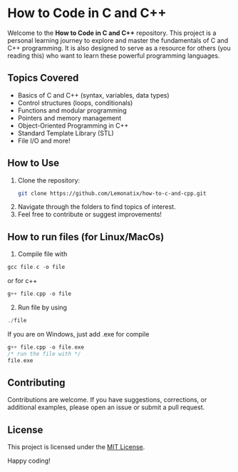 # How to Code in C and C++

Welcome to the **How to Code in C and C++** repository. This project is a personal learning journey to explore and master the fundamentals of C and C++ programming. It is also designed to serve as a resource for others (you reading this) who want to learn these powerful programming languages.

## Topics Covered

- Basics of C and C++ (syntax, variables, data types)
- Control structures (loops, conditionals)
- Functions and modular programming
- Pointers and memory management
- Object-Oriented Programming in C++
- Standard Template Library (STL)
- File I/O and more!

## How to Use

1. Clone the repository:
    ```bash
    git clone https://github.com/Lemonatix/how-to-c-and-cpp.git
    ```
2. Navigate through the folders to find topics of interest.
3. Feel free to contribute or suggest improvements!

## How to run files (for Linux/MacOs)

1. Compile file with
```c
gcc file.c -o file
```
or for c++

```cpp
g++ file.cpp -o file
```

2. Run file by using
```cpp
./file
```

If you are on Windows, just add .exe for compile
```c++
g++ file.cpp -o file.exe
/* run the file with */
file.exe
```

## Contributing

Contributions are welcome. If you have suggestions, corrections, or additional examples, please open an issue or submit a pull request.

## License

This project is licensed under the [MIT License](LICENSE).

Happy coding!
